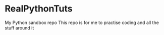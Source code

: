 # RealPythonTuts
My Python sandbox repo
This repo is for me to practise coding and all the stuff around it
